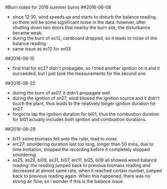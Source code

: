 #Burn notes for 2016 summer burns
##2016-06-08
* since 12:30, wind speeds up and starts to disturb the balance reading. so there will be some significant noise in the data. however, after shutting down two doors that nearby the burn site, the disturbance became weak.
* during the burn of ec12, cardboard dropped, so it leads to noise of the balance reading
* same issue as ec12 for sn03

##2016-06-15
* first trial for ec27 didn't propagate, so I tried another ignition on it and it succeeded, but I just took the measurements for the second one

##2016-06-22
* during the burn of as07, it didn't propagate well
* during the ignition of sn27, wind blowed the ignition source and it didn't touch the plant, thus leads to the relatively longer ignition duration for sn27
* forgot to lap the ignition duration for bi01, thus the combustion duration for bi01 actually includes both ignition and combustion durations.

##2016-06-29
* bi11: some biomass fell onto the ruler, lead to noise
* erc27: smoldering duration last too long, longer than 50 mins, due to time limitation, stopped the recording before it completely stopped smoldering
* as25, as29, bi09, as31, bi07, erc11, bi25, bi19 all showed wired balance reading: the reading jumped back to previous biomass reading and decreased at almost same rate, when it reached certain number, jumped back to previous reading again. When this happened, there was no strong air flow, so i wonder if this is the balance issue. 